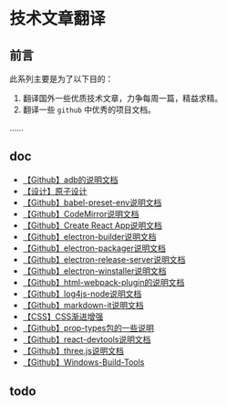 # 技术文章翻译

## 前言
此系列主要是为了以下目的：
1. 翻译国外一些优质技术文章，力争每周一篇，精益求精。
2. 翻译一些 `github` 中优秀的项目文档。

……
## doc
* [【Github】adb的说明文档](./adb/README.md)
* [【设计】原子设计](./progressiveEnhancement/README.md)
* [【Github】babel-preset-env说明文档](./babel-preset-env/README.md)
* [【Github】CodeMirror说明文档](./codemirror/README.md)
* [【Github】Create React App说明文档](./create-react-app/README.md)
* [【Github】electron-builder说明文档](./electron-builder/README.md)
* [【Github】electron-packager说明文档](./electron-packager/README.md)
* [【Github】electron-release-server说明文档](./electron-release-server/README.md)
* [【Github】electron-winstaller说明文档](./electron-winstaller/README.md)
* [【Github】html-webpack-plugin的说明文档](./html-webpack-plugin/README.md)
* [【Github】log4js-node说明文档](./log4js-node/README.md)
* [【Github】markdown-it说明文档](./markdown-id/README.md)
* [【CSS】CSS渐进增强](./progressiveEnhancement/README.md)
* [【Github】prop-types包的一些说明](./prop-types/README.md)
* [【Github】react-devtools说明文档](./react-devtools/README.md)
* [【Github】three.js说明文档](./three.js/README.md)
* [【Github】Windows-Build-Tools](./window-buildtools/README.md)
## todo